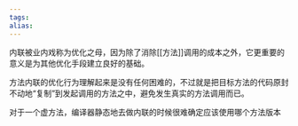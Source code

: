 ```yaml
---
tags: 
alias:
---
```


内联被业内戏称为优化之母，因为除了消除[[方法]]调用的成本之外，它更重要的意义是为其他优化手段建立良好的基础。

方法内联的优化行为理解起来是没有任何困难的，不过就是把目标方法的代码原封不动地“复制”到发起调用的方法之中，避免发生真实的方法调用而已。

对于一个虚方法，编译器静态地去做内联的时候很难确定应该使用哪个方法版本
